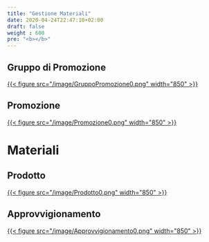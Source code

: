 ```yaml
---
title: "Gestione Materiali"
date: 2020-04-24T22:47:10+02:00
draft: false
weight : 600
pre: "<b></b>"
---
```


## Gruppo di Promozione
[{{< figure src="/image/GruppoPromozione0.png"  width="850"  >}}](/image/GruppoPromozione0.png)

## Promozione
[{{< figure src="/image/Promozione0.png"  width="850"  >}}](/image/Promozione0.png)

# Materiali 

## Prodotto
[{{< figure src="/image/Prodotto0.png"  width="850"  >}}](/image/Prodotto0.png)

## Approvvigionamento
[{{< figure src="/image/Approvvigionamento0.png"  width="850"  >}}](/image/Approvvigionamento0.png)



